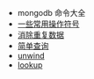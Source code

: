 <!-- docs/_sidebar.md -->

* mongodb 命令大全
* [一些常用操作符号](mongo/一些常用操作符号)
* [消除重复数据](mongo/消除重复数据)
* [简单查询](mongo/简单查询)
* [unwind](mongo/$unwind)
* [lookup](mongo/$lookup)